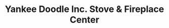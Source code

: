 ---
title: "Yankee Doodle Inc. Stove & Fireplace Center"
url: /ridgefield/yankee-doodle-inc-stove-and-fireplace-center/
shop: fireplace
---